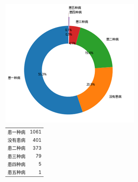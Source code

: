 ![img](./RIADD.assets/患病比例.png)

<table>
<tbody>
<tr><td>患一种病</td><td style="text-align: right;">1061</td></tr>
<tr><td>没有患病</td><td style="text-align: right;"> 401</td></tr>
<tr><td>患二种病</td><td style="text-align: right;"> 373</td></tr>
<tr><td>患三种病</td><td style="text-align: right;">  79</td></tr>
<tr><td>患四种病</td><td style="text-align: right;">   5</td></tr>
<tr><td>患五种病</td><td style="text-align: right;">   1</td></tr>
</tbody>
</table>


